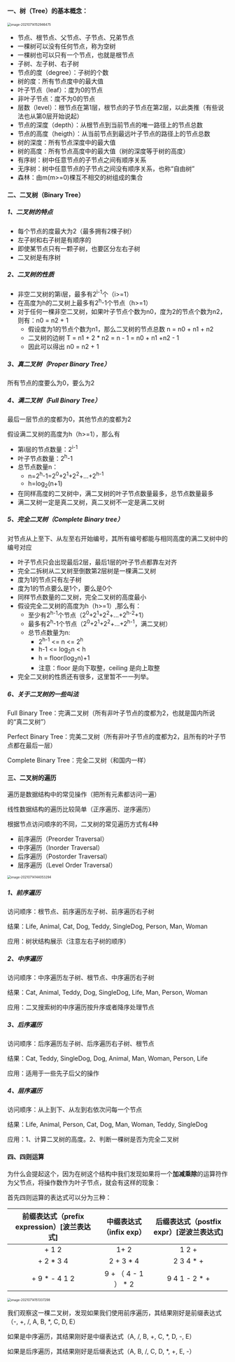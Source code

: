 #### 一、树（Tree）的基本概念：

<img src="/Users/guogoffy/Library/Application Support/typora-user-images/image-20210714152946475.png" alt="image-20210714152946475" style="zoom:50%;" />

- 节点、根节点、父节点、子节点、兄弟节点
- 一棵树可以没有任何节点，称为空树
- 一棵树也可以只有一个节点，也就是根节点
- 子树、左子树、右子树
- 节点的度（degree）：子树的个数
- 树的度：所有节点度中的最大值
- 叶子节点（leaf）：度为0的节点
- 非叶子节点：度不为0的节点
- 层数（level）：根节点在第1层，根节点的子节点在第2层，以此类推（有些说法也从第0层开始说起）
- 节点的深度（depth）：从根节点到当前节点的唯一路径上的节点总数
- 节点的高度（heigth）：从当前节点到最远叶子节点的路径上的节点总数
- 树的深度：所有节点深度中的最大值
- 树的高度：所有节点高度中的最大值（树的深度等于树的高度）
- 有序树：树中任意节点的子节点之间有顺序关系
- 无序树：树中任意节点的子节点之间没有顺序关系，也称“自由树”
- 森林：由m(m>=0)棵互不相交的树组成的集合

#### 二、二叉树（Binary Tree）

##### 1、二叉树的特点

- 每个节点的度最大为2（最多拥有2棵子树）
- 左子树和右子树是有顺序的
- 即使某节点只有一颗子树，也要区分左右子树
- 二叉树是有序树

##### 2、二叉树的性质

- 非空二叉树的第i层，最多有2<sup>i-1</sup>个（i>=1）
- 在高度为h的二叉树上最多有2<sup>h</sup>-1个节点（h>=1）
- 对于任何一棵非空二叉树，如果叶子节点个数为n0，度为2的节点个数为n2，则有：n0 = n2 + 1
  - 假设度为1的节点个数为n1，那么二叉树的节点总数 n = n0 + n1 + n2
  - 二叉树的边树 T = n1 + 2 * n2 = n - 1 = n0 + n1 +n2 - 1
  - 因此可以得出 n0 = n2 + 1

##### 3、真二叉树（Proper Binary Tree）

所有节点的度要么为0，要么为2

##### 4、满二叉树（Full Binary Tree）

最后一层节点的度都为0，其他节点的度都为2

假设满二叉树的高度为h（h>=1），那么有

- 第i层的节点数量：2<sup>i-1</sup>
- 叶子节点数量：2<sup>h</sup>-1
- 总节点数量n：
  - n=2<sup>h</sup>-1=2<sup>0</sup>+2<sup>1</sup>+2<sup>2</sup>+...+2<sup>h-1</sup>
  - h=log<sub>2</sub>(n+1)
- 在同样高度的二叉树中，满二叉树的叶子节点数量最多，总节点数量最多
- 满二叉树一定是真二叉树，真二叉树不一定是满二叉树

##### 5、完全二叉树（Complete Binary tree）

对节点从上至下、从左至右开始编号，其所有编号都能与相同高度的满二叉树中的编号对应

- 叶子节点只会出现最后2层，最后1层的叶子节点都靠左对齐
- 完全二拆树从二叉树至倒数第2层树是一棵满二叉树
- 度为1的节点只有左子树
- 度为1的节点要么是1个，要么是0个
- 同样节点数量的二叉树，完全二叉树的高度最小
- 假设完全二叉树的高度为h（h>=1）,那么有：
  - 至少有2<sup>h-1</sup>个节点（2<sup>0</sup>+2<sup>1</sup>+2<sup>2</sup>+...+2<sup>h-2</sup>+1）
  - 最多有2<sup>h</sup>-1个节点（2<sup>0</sup>+2<sup>1</sup>+2<sup>2</sup>+...+2<sup>h-1</sup>，满二叉树）
  - 总节点数量为n:
    - 2<sup>h-1</sup> <= n <= 2<sup>h</sup>
    - h-1 <= log<sub>2</sub>n < h
    - h = floor(log<sub>2</sub>n)+1
    - 注意：floor 是向下取整，ceiling 是向上取整
- 完全二叉树的性质还有很多，这里暂不一一列举。

##### 6、关于二叉树的一些叫法

Full Binary Tree：完满二叉树（所有非叶子节点的度都为2，也就是国内所说的“真二叉树”）

Perfect Binary Tree：完美二叉树（所有非叶子节点的度都为2，且所有的叶子节点都在最后一层）

Complete Binary Tree：完全二叉树（和国内一样）

#### 三、二叉树的遍历

遍历是数据结构中的常见操作（把所有元素都访问一遍）

线性数据结构的遍历比较简单（正序遍历、逆序遍历）

根据节点访问顺序的不同，二叉树的常见遍历方式有4种

- 前序遍历（Preorder Traversal）
- 中序遍历（Inorder Traversal）
- 后序遍历（Postorder Traversal）
- 层序遍历（Level Order Traversal）

<img src="/Users/guogoffy/Library/Application Support/typora-user-images/image-20210714144053294.png" alt="image-20210714144053294" style="zoom:50%;" />

##### 1、前序遍历

访问顺序：根节点、前序遍历左子树、前序遍历右子树

结果：Life, Animal, Cat, Dog, Teddy, SingleDog, Person, Man, Woman

应用：树状结构展示（注意左右子树的顺序）

##### 2、中序遍历

访问顺序：中序遍历左子树、根节点、中序遍历右子树

结果：Cat, Animal, Teddy, Dog, SingleDog, Life, Man, Person, Woman

应用：二叉搜索树的中序遍历按升序或者降序处理节点

##### 3、后序遍历

访问顺序：后序遍历左子树、后序遍历右子树、根节点

结果：Cat, Teddy, SingleDog, Dog, Animal, Man, Woman, Person, Life

应用：适用于一些先子后父的操作

##### 4、层序遍历

访问顺序：从上到下、从左到右依次问每一个节点

结果：Life, Animal, Person, Cat, Dog, Man, Woman, Teddy, SingleDog

应用：1、计算二叉树的高度。2、判断一棵树是否为完全二叉树

#### 四、四则运算

为什么会提起这个，因为在树这个结构中我们发现如果将一个**加减乘除**的运算符作为父节点，将操作数作为叶子节点，就会有这样的现象：

首先四则运算的表达式可以分为三种： 

| 前缀表达式（prefix expression）[波兰表达式] | 中缀表达式（infix exp） | 后缀表达式（postfix expr）[逆波兰表达式] |
| :-----------------------------------------: | :---------------------: | :--------------------------------------: |
|                    + 1 2                    |          1+ 2           |                  1 2 +                   |
|                  + 2 * 3 4                  |        2 + 3 * 4        |                2 3 4 * +                 |
|                + 9 * - 4 1 2                |   9 + （ 4 - 1 ） * 2   |              9 4 1 - 2 * +               |

<img src="/Users/guogoffy/Library/Application Support/typora-user-images/image-20210714151337298.png" alt="image-20210714151337298" style="zoom:50%;" />

我们观察这一棵二叉树，发现如果我们使用前序遍历，其结果刚好是前缀表达式（-, +, /, A, B, *, C, D, E）

如果是中序遍历，其结果刚好是中缀表达式（A, /, B, +, C, *, D, -, E）

如果是后序遍历，其结果刚好是后缀表达式（A, B, /, C, D, *, +, E, -）



